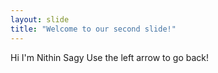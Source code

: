 ```yaml
---
layout: slide
title: "Welcome to our second slide!"
---
```

Hi I'm Nithin Sagy
Use the left arrow to go back!
